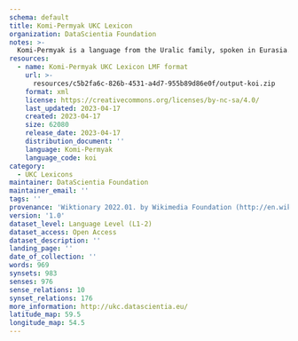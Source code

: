 ```yaml
---
schema: default
title: Komi-Permyak UKC Lexicon
organization: DataScientia Foundation
notes: >-
  Komi-Permyak is a language from the Uralic family, spoken in Eurasia. The UKC Lexicon of Komi-Permyak is represented as a lexico-semantic network. It consists of words, word senses, synsets, as well as sense-level and synset-level relationships.
resources:
  - name: Komi-Permyak UKC Lexicon LMF format
    url: >-
      resources/c5b2fa6c-826b-4531-a4d7-955b89d86e0f/output-koi.zip
    format: xml
    license: https://creativecommons.org/licenses/by-nc-sa/4.0/
    last_updated: 2023-04-17
    created: 2023-04-17
    size: 62080
    release_date: 2023-04-17
    distribution_document: ''
    language: Komi-Permyak
    language_code: koi
category:
  - UKC Lexicons
maintainer: DataScientia Foundation
maintainer_email: ''
tags: ''
provenance: 'Wiktionary 2022.01. by Wikimedia Foundation (http://en.wiktionary.org); CogNet 2.1 by Khuyagbaatar Batsuren, National University of Mongolia (http://cognet.ukc.disi.unitn.it); UniMet: Universal Metonymy 1.0 by Temuulen Khishigsuren and Gábor Bella (http://ukc.disi.unitn.it/index.php/metonymy/); MorphyNet 2.0 by Gábor Bella and Khuyagbaatar Batsuren (http://ukc.disi.unitn.it/index.php/morphynet/); NorthEuraLex 0.9 by Johannes Dellert and Gerhard Jäger, Eberhard Karls Universität Tübingen (http://northeuralex.org/); Princeton WordNet 2.1 by Princeton University (https://wordnet.princeton.edu)'
version: '1.0'
dataset_level: Language Level (L1-2)
dataset_access: Open Access
dataset_description: ''
landing_page: ''
date_of_collection: ''
words: 969
synsets: 983
senses: 976
sense_relations: 10
synset_relations: 176
more_information: http://ukc.datascientia.eu/
latitude_map: 59.5
longitude_map: 54.5
---
```

